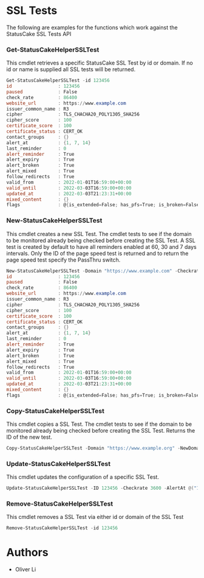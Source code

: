 # SSL Tests

The following are examples for the functions which work against the StatusCake SSL Tests API

### Get-StatusCakeHelperSSLTest
This cmdlet retrieves a specific StatusCake SSL Test by id or domain. If no id or name is supplied all SSL tests will be returned.

```powershell
Get-StatusCakeHelperSSLTest -id 123456
id                 : 123456
paused             : False
check_rate         : 86400
website_url        : https://www.example.com
issuer_common_name : R3
cipher             : TLS_CHACHA20_POLY1305_SHA256
cipher_score       : 100
certificate_score  : 100
certificate_status : CERT_OK
contact_groups     : {}
alert_at           : {1, 7, 14}
last_reminder      : 0
alert_reminder     : True
alert_expiry       : True
alert_broken       : True
alert_mixed        : True
follow_redirects   : True
valid_from         : 2022-01-01T16:59:00+00:00
valid_until        : 2022-03-03T16:59:00+00:00
updated_at         : 2022-03-03T21:23:31+00:00
mixed_content      : {}
flags              : @{is_extended=False; has_pfs=True; is_broken=False; is_expired=False; is_missing=False; is_revoked=False; has_mixed=False; follow_redirects=True}

```

### New-StatusCakeHelperSSLTest
This cmdlet creates a new SSL Test. The cmdlet tests to see if the domain to be monitored already being checked before creating the SSL Test. A SSL test is created by default to have all reminders enabled at 60, 30 and 7 days intervals. Only the ID of the page speed test is returned and to return the page speed test specify the PassThru switch.

```powershell
New-StatusCakeHelperSSLTest -Domain "https://www.example.com" -Checkrate 86400
id                 : 123456
paused             : False
check_rate         : 86400
website_url        : https://www.example.com
issuer_common_name : R3
cipher             : TLS_CHACHA20_POLY1305_SHA256
cipher_score       : 100
certificate_score  : 100
certificate_status : CERT_OK
contact_groups     : {}
alert_at           : {1, 7, 14}
last_reminder      : 0
alert_reminder     : True
alert_expiry       : True
alert_broken       : True
alert_mixed        : True
follow_redirects   : True
valid_from         : 2022-01-01T16:59:00+00:00
valid_until        : 2022-03-03T16:59:00+00:00
updated_at         : 2022-03-03T21:23:31+00:00
mixed_content      : {}
flags              : @{is_extended=False; has_pfs=True; is_broken=False; is_expired=False; is_missing=False; is_revoked=False; has_mixed=False; follow_redirects=True}
```

### Copy-StatusCakeHelperSSLTest
This cmdlet copies a SSL Test. The cmdlet tests to see if the domain to be monitored already being checked before creating the SSL Test. Returns the ID of the new test.

```powershell
Copy-StatusCakeHelperSSLTest -Domain "https://www.example.org" -NewDomain "https://www.example.com"
```

### Update-StatusCakeHelperSSLTest
This cmdlet updates the configuration of a specific SSL Test.

```powershell
Update-StatusCakeHelperSSLTest -ID 123456 -Checkrate 3600 -AlertAt @("14","90","120")
```

### Remove-StatusCakeHelperSSLTest
This cmdlet removes a SSL Test via either id or domain of the SSL Test

```powershell
Remove-StatusCakeHelperSSLTest -id 123456
```

# Authors
- Oliver Li